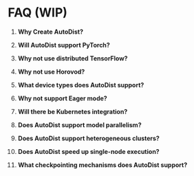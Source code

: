 # FAQ (WIP)

1. **Why Create AutoDist?**
                            
2. **Will AutoDist support PyTorch?**
    
3. **Why not use distributed TensorFlow?**

4. **Why not use Horovod?**

5. **What device types does AutoDist support?**

6. **Why not support Eager mode?**

7. **Will there be Kubernetes integration?**

8. **Does AutoDist support model parallelism?**

9. **Does AutoDist support heterogeneous clusters?**

10. **Does AutoDist speed up single-node execution?**

11. **What checkpointing mechanisms does AutoDist support?**
